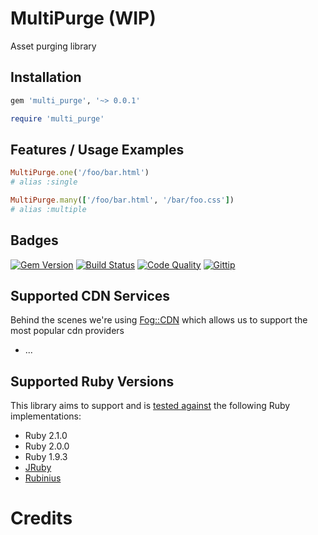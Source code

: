 # MultiPurge (WIP)

Asset purging library

## Installation

```ruby
gem 'multi_purge', '~> 0.0.1'
```

```ruby
require 'multi_purge'
```

## Features / Usage Examples

```ruby
MultiPurge.one('/foo/bar.html')
# alias :single

MultiPurge.many(['/foo/bar.html', '/bar/foo.css'])
# alias :multiple
```

## Badges

[![Gem Version](http://img.shields.io/gem/v/multi_purge.svg)][gem]
[![Build Status](http://img.shields.io/travis/karlfreeman/multi_purge.svg)][travis]
[![Code Quality](http://img.shields.io/codeclimate/github/karlfreeman/multi_purge.svg)][codeclimate]
[![Gittip](http://img.shields.io/gittip/karlfreeman.svg)][gittip]

## Supported CDN Services

Behind the scenes we're using [Fog::CDN](http://fog.io/cdn) which allows us to support the most popular cdn providers

* ...

## Supported Ruby Versions

This library aims to support and is [tested against][travis] the following Ruby
implementations:

- Ruby 2.1.0
- Ruby 2.0.0
- Ruby 1.9.3
- [JRuby][jruby]
- [Rubinius][rubinius]

# Credits

[gem]: https://rubygems.org/gems/multi_purge
[travis]: http://travis-ci.org/karlfreeman/multi_purge
[codeclimate]: https://codeclimate.com/github/karlfreeman/multi_purge
[gittip]: https://www.gittip.com/karlfreeman
[jruby]: http://www.jruby.org
[rubinius]: http://rubini.us
